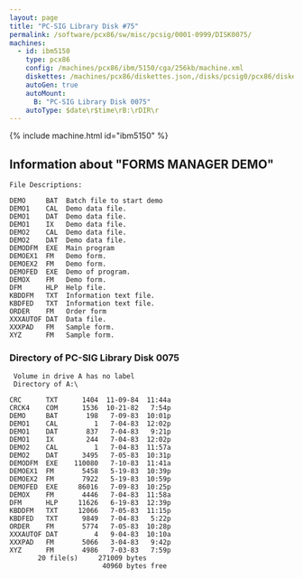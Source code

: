 ```yaml
---
layout: page
title: "PC-SIG Library Disk #75"
permalink: /software/pcx86/sw/misc/pcsig/0001-0999/DISK0075/
machines:
  - id: ibm5150
    type: pcx86
    config: /machines/pcx86/ibm/5150/cga/256kb/machine.xml
    diskettes: /machines/pcx86/diskettes.json,/disks/pcsig0/pcx86/diskettes.json
    autoGen: true
    autoMount:
      B: "PC-SIG Library Disk 0075"
    autoType: $date\r$time\rB:\rDIR\r
---
```


{% include machine.html id="ibm5150" %}

## Information about "FORMS MANAGER DEMO"

    File Descriptions:
    
    DEMO     BAT  Batch file to start demo
    DEMO1    CAL  Demo data file.
    DEMO1    DAT  Demo data file.
    DEMO1    IX   Demo data file.
    DEMO2    CAL  Demo data file.
    DEMO2    DAT  Demo data file.
    DEMODFM  EXE  Main program
    DEMOEX1  FM   Demo form.
    DEMOEX2  FM   Demo form.
    DEMOFED  EXE  Demo of program.
    DEMOX    FM   Demo form.
    DFM      HLP  Help file.
    KBDDFM   TXT  Information text file.
    KBDFED   TXT  Information text file.
    ORDER    FM   Order form
    XXXAUTOF DAT  Data file.
    XXXPAD   FM   Sample form.
    XYZ      FM   Sample form.

### Directory of PC-SIG Library Disk 0075

     Volume in drive A has no label
     Directory of A:\

    CRC      TXT      1404  11-09-84  11:44a
    CRCK4    COM      1536  10-21-82   7:54p
    DEMO     BAT       198   7-09-83  10:01p
    DEMO1    CAL         1   7-04-83  12:02p
    DEMO1    DAT       837   7-04-83   9:21p
    DEMO1    IX        244   7-04-83  12:02p
    DEMO2    CAL         1   7-04-83  11:57a
    DEMO2    DAT      3495   7-05-83  10:31p
    DEMODFM  EXE    110080   7-10-83  11:41a
    DEMOEX1  FM       5458   5-19-83  10:39p
    DEMOEX2  FM       7922   5-19-83  10:59p
    DEMOFED  EXE     86016   7-09-83  10:25p
    DEMOX    FM       4446   7-04-83  11:58a
    DFM      HLP     11626   6-19-83  12:39p
    KBDDFM   TXT     12066   7-05-83  11:15p
    KBDFED   TXT      9849   7-04-83   5:22p
    ORDER    FM       5774   7-05-83  10:28p
    XXXAUTOF DAT         4   9-04-83  10:10a
    XXXPAD   FM       5066   3-04-83   9:42p
    XYZ      FM       4986   7-03-83   7:59p
           20 file(s)     271009 bytes
                           40960 bytes free
